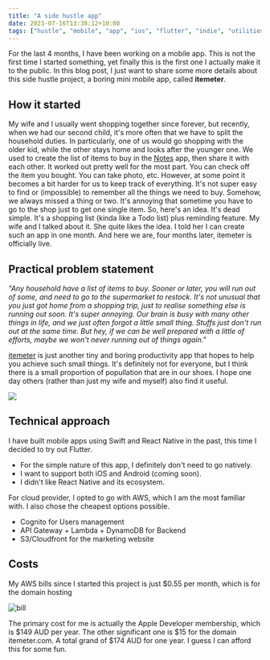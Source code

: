 ```yaml
---
title: "A side hustle app"
date: 2023-07-16T13:38:12+10:00
tags: ["hustle", "mobile", "app", "ios", "flutter", "indie", "utilities", "shopping", "reminder", "saving"]
---
```


For the last 4 months, I have been working on a mobile app. This is not the first time I started something, yet finally this is the first one I actually make it to the public. In this blog post, I just want to share some more details about this side hustle project, a boring mini mobile app, called **itemeter**.

## How it started

My wife and I usually went shopping together since forever, but recently, when we had our second child, it's more often that we have to split the household duties. In particularly, one of us would go shopping with the older kid, while the other stays home and looks after the younger one. We used to create the list of items to buy in the [Notes](https://apps.apple.com/us/app/notes/id1110145109) app, then share it with each other. It worked out pretty well for the most part. You can check off the item you bought. You can take photo, etc. However, at some point it becomes a bit harder for us to keep track of everything. It's not super easy to find or (impossible) to remember all the things we need to buy. Somehow, we always missed a thing or two. It's annoying that sometime you have to go to the shop just to get one single item. So, here's an idea. It's dead simple. It's a shopping list (kinda like a Todo list) plus reminding feature. My wife and I talked about it. She quite likes the idea. I told her I can create such an app in one month. And here we are, four months later, itemeter is officially live.

## Practical problem statement

_"Any household have a list of items to buy. Sooner or later, you will run out of some, and need to go to the supermarket to restock. It's not unusual that you just got home from a shopping trip, just to realise something else is running out soon. It's super annoying. Our brain is busy with many other things in life, and we just often forgot a little small thing. Stuffs just don't run out at the same time. But hey, if we can be well prepared with a little of efforts, maybe we won't never running out of things again."_

[itemeter](https://itemeter.com) is just another tiny and boring productivity app that hopes to help you achieve such small things. It's definitely not for everyone, but I think there is a small proportion of popullation that are in our shoes. I hope one day others (rather than just my wife and myself) also find it useful.

![](/website.png)

## Technical approach

I have built mobile apps using Swift and React Native in the past, this time I decided to try out Flutter. 
- For the simple nature of this app, I definitely don't need to go natively.
- I want to support both iOS and Android (coming soon).
- I didn't like React Native and its ecosystem.

For cloud provider, I opted to go with AWS, which I am the most familiar with. I also chose the cheapest options possible.
- Cognito for Users management
- API Gateway + Lambda + DynamoDB for Backend
- S3/Cloudfront for the marketing website

## Costs

My AWS bills since I started this project is just $0.55 per month, which is for the domain hosting

![bill](https://github.com/namnd/namnd.github.io/assets/1306029/3e8b1160-5382-4b17-82b3-662c3e337655)

The primary cost for me is actually the Apple Developer membership, which is $149 AUD per year. The other significant one is $15 for the domain itemeter.com.
A total grand of $174 AUD for one year. I guess I can afford this for some fun.
